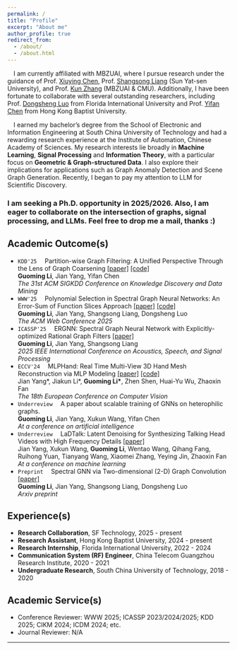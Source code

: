 ```yaml
---
permalink: /
title: "Profile"
excerpt: "About me"
author_profile: true
redirect_from: 
  - /about/
  - /about.html
---
```

&emsp;I am currently affiliated with MBZUAI, where I pursue research under the guidance of Prof. [Xiuying Chen](https://iriscxy.github.io/), Prof. [Shangsong Liang](https://cse.sysu.edu.cn/teacher/LiangShangsong) (Sun Yat-sen University), and Prof. [Kun Zhang](https://www.andrew.cmu.edu/user/kunz1/) (MBZUAI & CMU). Additionally, I have been fortunate to collaborate with several outstanding researchers, including Prof. [Dongsheng Luo](https://users.cs.fiu.edu/~dluo/) from Florida International University and Prof. [Yifan Chen](https://ychen-stat-ml.github.io/) from Hong Kong Baptist University.

&emsp;I earned my bachelor’s degree from the School of Electronic and Information Engineering at South China University of Technology and had a rewarding research experience at the Institute of Automation, Chinese Academy of Sciences. My research interests lie broadly in **Machine Learning**, **Signal Processing** and **Information Theory**, with a particular focus on **Geometric & Graph-structured Data**. I also explore their implications for applications such as Graph Anomaly Detection and Scene Graph Generation. Recently, I began to pay my attention to LLM for Scientific Discovery.  

### **I am seeking a Ph.D. opportunity in 2025/2026. Also, I am eager to collaborate on the intersection of graphs, signal processing, and LLMs. Feel free to drop me a mail, thanks :)**

Academic Outcome(s)
-----  
- `KDD'25`&emsp; Partition-wise Graph Filtering: A Unified Perspective Through the Lens of Graph Coarsening [[paper]](https://arxiv.org/abs/2505.14033) [[code]](https://github.com/vasile-paskardlgm/CPF) <br>
**Guoming Li**, Jian Yang, Yifan Chen <br>
*The 31st ACM SIGKDD Conference on Knowledge Discovery and Data Mining* 
- `WWW'25`&emsp; Polynomial Selection in Spectral Graph Neural Networks: An Error-Sum of Function Slices Approach [[paper]](https://dl.acm.org/doi/10.1145/3696410.3714760) [[code]](https://github.com/vasile-paskardlgm/TFGNN) <br>
**Guoming Li**, Jian Yang, Shangsong Liang, Dongsheng Luo <br>
*The ACM Web Conference 2025* 
- `ICASSP'25`&emsp; ERGNN: Spectral Graph Neural Network with Explicitly-optimized Rational Graph Filters [[paper]](https://arxiv.org/abs/2412.19106) <br>
**Guoming Li**, Jian Yang, Shangsong Liang <br>
*2025 IEEE International Conference on Acoustics, Speech, and Signal Processing* 
- `ECCV'24`&emsp; MLPHand: Real Time Multi-View 3D Hand Mesh Reconstruction via MLP Modeling [[paper]](https://link.springer.com/chapter/10.1007/978-3-031-72904-1_24) [[code]](https://github.com/jackyyang9/MLPHand) <br>
Jian Yang\*, Jiakun Li\*, **Guoming Li\***, Zhen Shen, Huai-Yu Wu, Zhaoxin Fan <br>
*The 18th European Conference on Computer Vision* 
- `Underreview`&emsp; A paper about scalable training of GNNs on heterophilic graphs. <br> 
**Guoming Li**, Jian Yang, Xukun Wang, Yifan Chen <br>
*At a conference on artificial intelligence*
- `Underreview`&emsp; LaDTalk: Latent Denoising for Synthesizing Talking Head Videos with High Frequency Details [[paper]](https://arxiv.org/abs/2410.00990) <br>
Jian Yang, Xukun Wang, **Guoming Li**, Wentao Wang, Qihang Fang, Ruihong Yuan, Tianyang Wang, Xiaomei Zhang, Yeying Jin, Zhaoxin Fan <br>
*At a conference on machine learning* 
- `Preprint`&emsp; Spectral GNN via Two-dimensional (2-D) Graph Convolution [[paper]](https://arxiv.org/abs/2404.04559) <br>
**Guoming Li**, Jian Yang, Shangsong Liang, Dongsheng Luo <br>
*Arxiv preprint* 

Experience(s)
-----  
* **Research Collaboration**, SF Technology, 2025 - present  
* **Research Assistant**, Hong Kong Baptist University, 2024 - present  
* **Research Internship**, Florida International University, 2022 - 2024  
* **Communication System (RF) Engineer**, China Telecom Guangzhou Research Institute, 2020 - 2021  
* **Undergraduate Research**, South China University of Technology, 2018 - 2020  

Academic Service(s)
-----
* Conference Reviewer: WWW 2025; ICASSP 2023/2024/2025; KDD 2025; CIKM 2024; ICDM 2024; etc.
* Journal Reviewer: N/A


---
<div style="width: 40%; margin: 0 auto;">
<script type='text/javascript' id='clustrmaps' src='//cdn.clustrmaps.com/map_v2.js?cl=ffffff&w=a&t=n&d=jIIb_PJya400CsElEvXwVvXzzj4jGy2l5GqF7kOYhUo'></script>
</div>
